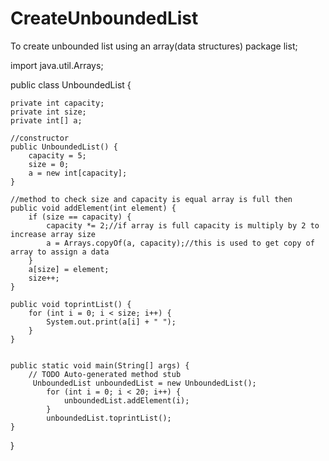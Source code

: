# CreateUnboundedList
To create unbounded list using an array(data structures)
package list;

import java.util.Arrays;

public class UnboundedList {
	
	private int capacity;
    private int size;
    private int[] a;

    //constructor
    public UnboundedList() {
        capacity = 5;
        size = 0;
        a = new int[capacity];
    }

    //method to check size and capacity is equal array is full then 
    public void addElement(int element) {
        if (size == capacity) {
            capacity *= 2;//if array is full capacity is multiply by 2 to increase array size 
            a = Arrays.copyOf(a, capacity);//this is used to get copy of array to assign a data
        }
        a[size] = element;
        size++;
    }

    public void toprintList() {
        for (int i = 0; i < size; i++) {
            System.out.print(a[i] + " ");
        }
    }


	public static void main(String[] args) {
		// TODO Auto-generated method stub
		 UnboundedList unboundedList = new UnboundedList();
	        for (int i = 0; i < 20; i++) {
	            unboundedList.addElement(i);
	        }
	        unboundedList.toprintList();
	}

}

